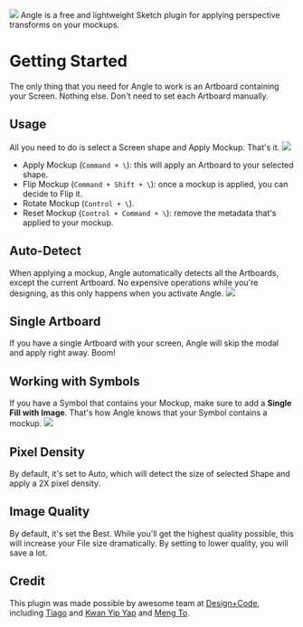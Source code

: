 ![](https://cl.ly/2g211R2e2U3B/download/Angle-Logo.png)
Angle is a free and lightweight Sketch plugin for applying perspective transforms on your mockups.

# Getting Started
The only thing that you need for Angle to work is an Artboard containing your Screen. Nothing else. Don't need to set each Artboard manually.


## Usage
All you need to do is select a Screen shape and Apply Mockup. That's it.
![](https://cl.ly/2x1H1z2q2q2e/download/Angle-Usage.png)

- Apply Mockup (`Command + \`): this will apply an Artboard to your selected shape.
- Flip Mockup (`Command + Shift + \`): once a mockup is applied, you can decide to Flip it.
- Rotate Mockup (`Control + \`).
- Reset Mockup (`Control + Command + \`): remove the metadata that's applied to your mockup.

## Auto-Detect
When applying a mockup, Angle automatically detects all the Artboards, except the current Artboard. No expensive operations while you're designing, as this only happens when you activate Angle.
![](https://cl.ly/2N1R3W3h0p41/download/Angle-Detect.png)

## Single Artboard
If you have a single Artboard with your screen, Angle will skip the modal and apply right away. Boom!

## Working with Symbols
If you have a Symbol that contains your Mockup, make sure to add a **Single Fill with Image**. That's how Angle knows that your Symbol contains a mockup.
![](https://cl.ly/1S0M1V1Z0l2O/download/Angle-Symbol.png)

## Pixel Density
By default, it's set to Auto, which will detect the size of selected Shape and apply a 2X pixel density.

## Image Quality
By default, it's set the Best. While you'll get the highest quality possible, this will increase your File size dramatically. By setting to lower quality, you will save a lot.

## Credit
This plugin was made possible by awesome team at [Design+Code](https://designcode.io), including [Tiago](https://github.com/tmergulhao) and [Kwan Yip Yap](http://twitter.com/pizza0502) and [Meng To](https://twitter.com/mengto).
